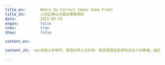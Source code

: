 ```yaml
---
title_en:       Where Do Correct Ideas Come From?
title_zh:       人的正确认识是从哪里来的
date:           2025-09-24
engav:          false
cnav:           true
show:           false

content_en:  

content_zh:  <p>在我上中学时，我很讨厌人文科学。我总觉得这些学科论证十分牵强，结论非常主观，仿佛要强行灌输给你一样。我更喜欢数学物理这种学科，在自己的框架内，一切事件都按照给定好的规律发生。我不用担心自己得出的结论会不会是错的。这种纯粹的逻辑推演给我带来了十足的安全感。可是当生活不再一帆风顺，在现实生活中遇到了真正需要解决的复杂问题时，才明白纯粹的逻辑推演或许能解决有深度的困难的问题，但无法解决容易的复杂的问题，而人在现实生活中会遇到的问题大多都是后者。

---
```


